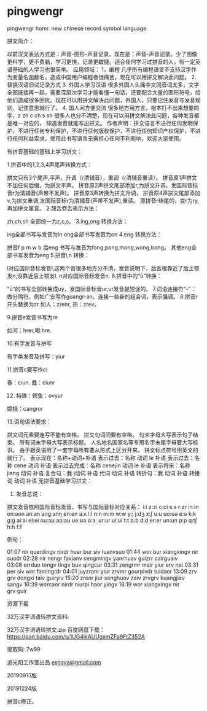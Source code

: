 # pingwengr
pingwengr homr. new chinese record symbol language.

拼文简介：

以前汉文表达方式是：声音-图形-声音记录。现在是：声音-声音记录。少了图像更科学，更不费脑，学习更快，记录更敏捷。适合任何学习过拼音的人。有一定英语基础的人学习也很简单。
应用领域：
1，编程
几乎所有编程语言不支持汉字作为变量名函数名，造成中国用户编程者很痛苦，现在可以用拼文解决此问题。
2. 替换汉语旧试记录方式
3. 外国人学习汉语
很多外国人头痛中文同音词太多，文字全部链接再一起，需要深层次学习才能看懂一句话，还要配合大量的图形符号，给他们造成很多困扰。现在可以用拼文解决此问题，外国人，只要记住发音与发音规则，记住意思就行了。
4. 国人间方便交流
很多地方用方言，根本打不出来想要的字，z zh c ch s sh 很多人也分不清楚，现在可以用拼文解决此问题，各种发音都是唯一对应的， 知道发音就能写出拼文。
作者声明：拼文语言不进行任何发明保护，不进行任何专利保护，不进行任何版权保护，不进行任何知识产权保护，不进行任何利益索求，使用此书写语言无需担心任何不利影响，欢迎大家使用。

有拼音基础的基础上学习拼文：

1.拼音中的1,2,3,4声尾声转换方式：

拼文只有3个尾声,平声，升调（r清辅音），重调（r清辅音重读）。
拼音原1声拼文不加任何后缀，为拼文平声。
拼音原2声拼文尾部添加r,为拼文升调，发国际音标音r为清辅音(声带不发声)。
拼音原3声转换为拼文升调，
拼音原4声拼文尾部添加v,为拼文重调,发国际音标r为清辅音(声带不发声),重读。
原拼音r结尾的，变r为ry,再加拼文尾音。
2.翘舌卷舌表示方法：

zh,ch,sh 全部统一为z,c,s。
3.ing,ong 转换方法：

ing全部书写与发音为in
ong全部书写发音为on
4.eng 转换方法：

拼音f p m w b 后eng 书写与发音为fong,pong,mong,wong,bong。
其他eng全部书写发音为eng
5.拼音l,n 转换：

l对应国际音标发音l,这两个音很多地方分不清，发音说明下，后舌根靠近了后上颚发n,没靠近后上颚发l.
n对应国际音标发音n.
6.拼音中的“ǜ”转换：

“ǜ”的书写全部转换成uy，发国际音标音ur,ur发音是短促的。
7.词语连接符"-"：
做分隔符，例如广安写作guangr-an。连接一些新的组合词，表示强调。
8.拼音r开头替换为zr
如人：zrenr, 热：zrev。

9.拼音e发音书写为re

如河：hrer,喝:hre.

10.有字发音与拼写

有字类发音及拼写：yiur

11.拼音c要写作ci

春：ciun. 蠢：ciunr

12. 特殊：鳄鱼：ovyur

嫦娥：cangror


13.语句语法要求：

拼文词元素要连写不能有空格。
拼文句词间要有空格。
句末字母大写表示句子结束。
所有词末字母大写表示标题。
人名地名国家名等专用名字末尾字母要大写标识。
由于跟英语用了一套字母所有要从形式上区分开来。
拼文标点符号用英文的就行了。
表示现在：名称+动词+补语
表示过去：名称 动词 le 补语
表示过去：名称 cene 动词 补语
表示过去完成：名称 cenejin 动词 le 补语
表示将来：名称 jiang 动词 补语
复合句：我 j动词 补语 代词 动词 补语
转折句：我 动词 补语 转接词 动词 补语
无拼音基础学习拼文：

1. 发音总说：

拼文发音依照国际音标发音，书写与国际音标对应关系：
i:i
z:zi
c:ci
s:s
r:zr
in:in 
on:əon
an:an
ang:anŋ
en:en
a:ʌ
l:l
n:n
m:m
w:w
y:j
j:dʒ
x:ʃ
u:u
uo:uə
e:ə
k:k
g:g
ai:ai
ei:ei
ou:ɔʊ
ao:aʊ
ue:ʊə
o:ɜː
ur:ur
ui:ui
t:t
b:b
d:d
er:er
un:un
p:p
q:tʃ
h:h
f:f



例句：

01:07 nir querdingv nirdr huar bur siv luanvsuo
01:44 wor bur xiangxingv nir suodr
02:28 nir nengr faxianv sengmingv yanrhuav guizrr cairguaiv
03:08 errduo tongv tingv buv qingcur
03:31 zengrmr meir yiur erv nei
03:31 per siv wor famingrdr
04:01 juyzranr yiur zrvmr gourpivdr tuidaor
13:09 zrv grv dongxi taiv guiryiv
15:20 zrenr jiur senghuov zaiv zrvgrv kuangjiav sangv
16:39 worcaor nirdr niurpi haor yingv
18:19 wor xiangxingv nir grv guir


资源下载

32万汉字词语转拼文资料:

32万汉字词语转拼文.zip
百度网盘下载：https://pan.baidu.com/s/1UG4ikAUUgxmZFa9FtZ352A

提取码: 7w99

追光阳工作室出品
exgaya@gmail.com

20190913版

20191224版

拼音c修正。

